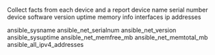 Collect facts from each device and a report
device name
serial number
device software version
uptime
memory info
interfaces
ip addresses


ansible_sysname
ansible_net_serialnum
ansible_net_version
ansible_sysuptime
ansible_net_memfree_mb
ansible_net_memtotal_mb
ansible_all_ipv4_addresses